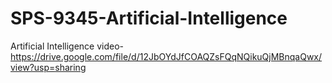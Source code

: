 # SPS-9345-Artificial-Intelligence
Artificial Intelligence
video- https://drive.google.com/file/d/12JbOYdJfCOAQZsFQqNQikuQjMBnqaQwx/view?usp=sharing
